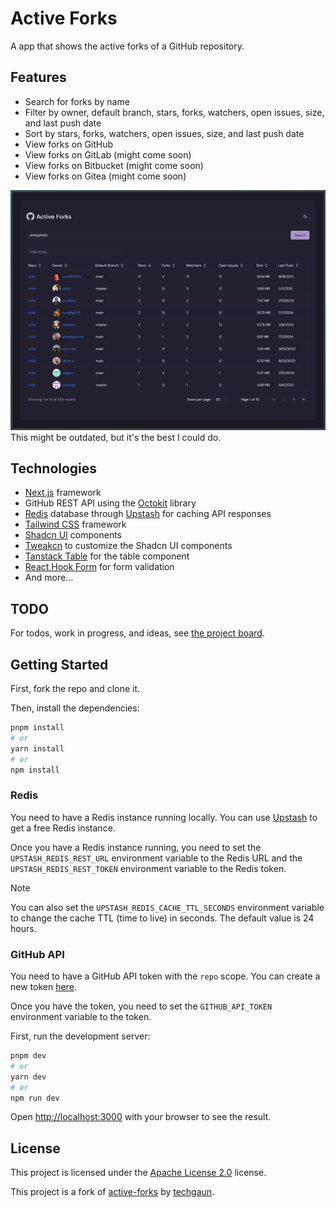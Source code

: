 # Active Forks

A app that shows the active forks of a GitHub repository.

## Features

- Search for forks by name
- Filter by owner, default branch, stars, forks, watchers, open issues, size, and last push date
- Sort by stars, forks, watchers, open issues, size, and last push date
- View forks on GitHub
- View forks on GitLab (might come soon)
- View forks on Bitbucket (might come soon)
- View forks on Gitea (might come soon)

![Screenshot of the app](public/screenshot.png)
This might be outdated, but it's the best I could do.

## Technologies

- [Next.js](https://nextjs.org/) framework
- GitHub REST API using the [Octokit](https://github.com/octokit/octokit.js) library
- [Redis](https://redis.io/) database through [Upstash](https://upstash.com/) for caching API responses
- [Tailwind CSS](https://tailwindcss.com/) framework
- [Shadcn UI](https://shadcn.com/) components
- [Tweakcn](https://tweakcn.com/) to customize the Shadcn UI components
- [Tanstack Table](https://tanstack.com/table/v8) for the table component
- [React Hook Form](https://react-hook-form.com/) for form validation
- And more...

## TODO

For todos, work in progress, and ideas, see [the project board](https://github.com/users/Souvlaki42/projects/3).

## Getting Started

First, fork the repo and clone it.

Then, install the dependencies:

```bash
pnpm install
# or
yarn install
# or
npm install
```

### Redis

You need to have a Redis instance running locally. You can use [Upstash](https://upstash.com/) to get a free Redis instance.

Once you have a Redis instance running, you need to set the `UPSTASH_REDIS_REST_URL` environment variable to the Redis URL and the `UPSTASH_REDIS_REST_TOKEN` environment variable to the Redis token.

> [!NOTE]
> You can also set the `UPSTASH_REDIS_CACHE_TTL_SECONDS` environment variable to change the cache TTL (time to live) in seconds. The default value is 24 hours.

### GitHub API

You need to have a GitHub API token with the `repo` scope. You can create a new token [here](https://github.com/settings/tokens/new).

Once you have the token, you need to set the `GITHUB_API_TOKEN` environment variable to the token.

First, run the development server:

```bash
pnpm dev
# or
yarn dev
# or
npm run dev
```

Open [http://localhost:3000](http://localhost:3000) with your browser to see the result.

## License

This project is licensed under the [Apache License 2.0](LICENSE) license.

This project is a fork of [active-forks](https://github.com/techgaun/active-forks) by [techgaun](https://github.com/techgaun).
